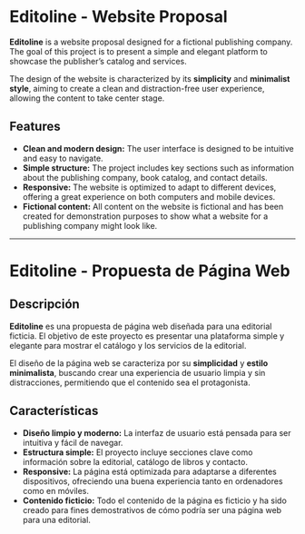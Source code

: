 # Editoline - Website Proposal

**Editoline** is a website proposal designed for a fictional publishing company. The goal of this project is to present a simple and elegant platform to showcase the publisher’s catalog and services.

The design of the website is characterized by its **simplicity** and **minimalist style**, aiming to create a clean and distraction-free user experience, allowing the content to take center stage.

## Features

- **Clean and modern design:** The user interface is designed to be intuitive and easy to navigate.
- **Simple structure:** The project includes key sections such as information about the publishing company, book catalog, and contact details.
- **Responsive:** The website is optimized to adapt to different devices, offering a great experience on both computers and mobile devices.
- **Fictional content:** All content on the website is fictional and has been created for demonstration purposes to show what a website for a publishing company might look like.

---

# Editoline - Propuesta de Página Web

## Descripción

**Editoline** es una propuesta de página web diseñada para una editorial ficticia. El objetivo de este proyecto es presentar una plataforma simple y elegante para mostrar el catálogo y los servicios de la editorial.

El diseño de la página web se caracteriza por su **simplicidad** y **estilo minimalista**, buscando crear una experiencia de usuario limpia y sin distracciones, permitiendo que el contenido sea el protagonista.

## Características

- **Diseño limpio y moderno:** La interfaz de usuario está pensada para ser intuitiva y fácil de navegar.
- **Estructura simple:** El proyecto incluye secciones clave como información sobre la editorial, catálogo de libros y contacto.
- **Responsive:** La página está optimizada para adaptarse a diferentes dispositivos, ofreciendo una buena experiencia tanto en ordenadores como en móviles.
- **Contenido ficticio:** Todo el contenido de la página es ficticio y ha sido creado para fines demostrativos de cómo podría ser una página web para una editorial.
